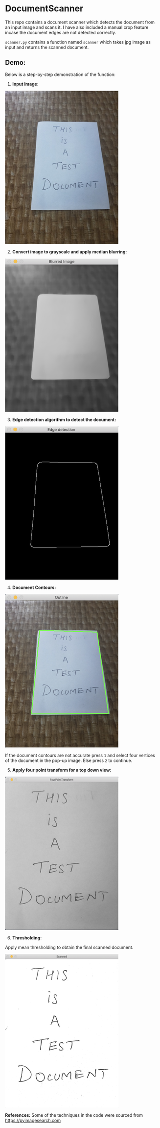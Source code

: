 # DocumentScanner
This repo contains a document scanner which detects the document from an input image and scans it. I have also included a manual crop feature incase the document edges are not detected correctly.

`scanner.py` contains a function named `scanner` which takes jpg image as input and returns the scanned document. 

## Demo:
Below is a step-by-step demonstration of the function:

1. **Input Image:**

<img src="SampleImages/test_img_1.jpg" width="370" height ="500">

2. **Convert image to grayscale and apply median blurring:**

<img src="SampleImages/Blurred.png" width="370" height ="500">

3. **Edge detection algorithm to detect the document:**

<img src="SampleImages/EdgeDetection.png" width="370" height ="500">

4. **Document Contours:**

<img src="SampleImages/DocumentContours.png" width="370" height ="500">

If the document contours are not accurate press `1` and select four vertices of the document in the pop-up image. Else press `2` to continue.

5. **Apply four point transform for a top down view:**

<img src="SampleImages/FourPointTransform.png" width="370" height ="500">

6. **Thresholding:**

Apply mean thresholding to obtain the final scanned document.

<img src="SampleImages/ScannedImage.png" width="370" height ="500">

**References:**
Some of the techniques in the code were sourced from https://pyimagesearch.com

